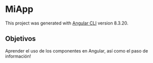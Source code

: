 # MiApp

This project was generated with [Angular CLI](https://github.com/angular/angular-cli) version 8.3.20.
## Objetivos
Aprender el uso de los componentes en Angular, así como el paso de información! 
